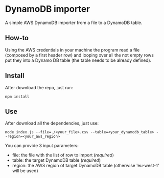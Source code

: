 # DynamoDB importer

A simple AWS DynamoDB importer from a file to a DynamoDB table.

## How-to

Using the AWS credentials in your machine the program read a file (composed by a first header row) and looping over all the not empty rows put they into a Dynamo DB table (the table needs to be already defined).

## Install

After download the repo, just run:

```
npm install
```

## Use

After download all the dependencies, just use:

```
node index.js --file=./<your_file>.csv --table=<your_dynamodb_table> --region=<your_aws_region>
```

You can provide 3 input parameters:

* file: the file with the list of row to import (*required*)
* table: the target DynamoDB table (*required*)
* region: the AWS region of target DynamoDB table (otherwise 'eu-west-1' will be used)
